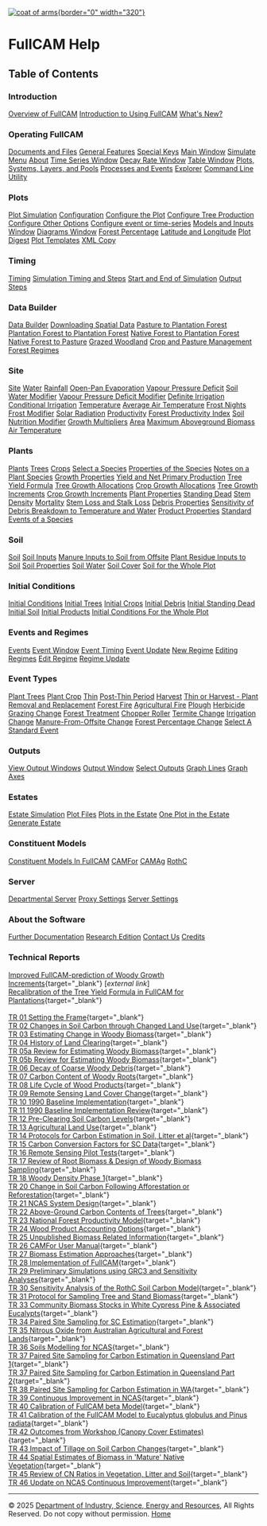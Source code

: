 [![coat of arms](imgs/DISER-inline_Mono.png){border="0"
width="320"}](http://www.industry.gov.au)

[](index.htm)

# FullCAM Help

## Table of Contents

### Introduction

[Overview of FullCAM](172_Overview%20of%20FullCAM.htm) [Introduction to
Using FullCAM](1_Introduction%20to%20Using%20FullCAM.htm) [What\'s
New?](268_Whats%20New.htm)

### Operating FullCAM

[Documents and Files](10_Documents%20and%20Files.htm) [General
Features](20_General%20Features.htm) [Special
Keys](15_Special%20Keys.htm) [Main Window](217_Main%20Window.htm)
[Simulate Menu](127_Simulate%20Menu.htm) [About](11_About.htm) [Time
Series Window](135_Time-Series%20Window.htm) [Decay Rate
Window](86_Decay%20Rate%20Window.htm) [Table
Window](23_Table%20Window.htm) [Plots, Systems, Layers, and
Pools](57_Plots,%20Systems,%20Layers,%20and%20Pools.htm) [Processes and
Events](58_Processes%20and%20Events.htm) [Explorer](234_Explorer.htm)
[Command Line Utility](283_FullCAM%20Command%20Line%20Utility.htm)

### Plots

[Plot Simulation](177_Plot%20Simulation.htm)
[Configuration](150_Configuration.htm) [Configure the
Plot](6_Configure%20the%20Plot.htm) [Configure Tree
Production](108_Configure%20Tree%20Production.htm) [Configure Other
Options](138_Configure%20Other%20Options.htm) [Configure event or
time-series](195_Configure%20Event%20Or%20Time-Series.htm) [Models and
Inputs Window](141_Models%20and%20Inputs%20Window.htm) [Diagrams
Window](50_Diagrams%20Window.htm) [Forest
Percentage](206_Forest%20Percentage.htm) [Latitude and
Longitude](180_Latitude%20and%20Longitude.htm) [Plot
Digest](281_Plot%20Digest.htm) [Plot Templates](282_Templates.htm) [XML
Copy](286_XML%20Copy.htm)

### Timing

[Timing](199_Timing.htm) [Simulation Timing and
Steps](267_Simulation%20Timing.htm) [Start and End of
Simulation](26_Start%20and%20End%20of%20Simulation.htm) [Output
Steps](27_Output%20Steps.htm)

### Data Builder

[Data Builder](132_Data%20Builder.htm) [Downloading Spatial
Data](207_Downloading%20Spatial%20Data.htm) [Pasture to Plantation
Forest](228_Pasture%20to%20Plantation%20Forest.htm) [Plantation Forest
to Plantation
Forest](229_Plantation%20Forest%20to%20Plantation%20Forest.htm) [Native
Forest to Plantation
Forest](230_Native%20Forest%20to%20Plantation%20Forest.htm) [Native
Forest to Pasture](231_Native%20Forest%20to%20Pasture.htm) [Grazed
Woodland](232_Grazed%20Woodland.htm) [Crop and Pasture
Management](233_Crop%20and%20Pasture%20Management.htm) [Forest
Regimes](235_Regimes.htm)

### Site

[Site](200_Site.htm) [Water](12_Site_Water.htm)
[Rainfall](88_Rainfall.htm) [Open-Pan
Evaporation](98_Open-Pan%20Evaporation.htm) [Vapour Pressure
Deficit](97_Vapour%20Pressure%20Deficit.htm) [Soil Water
Modifier](183_Soil%20Water%20Modifier.htm) [Vapour Pressure Deficit
Modifier](194_Vapour%20Pressure%20Deficit%20Modifier.htm) [Definite
Irrigation](92_Definite%20Irrigation.htm) [Conditional
Irrigation](91_Conditional%20Irrigation.htm)
[Temperature](13_Site_Temperature.htm) [Average Air
Temperature](89_Average%20Air%20Temperature.htm) [Frost
Nights](94_Frost%20Nights.htm) [Frost
Modifier](178_Frost%20Modifier.htm) [Solar
Radiation](93_Solar%20Radiation.htm)
[Productivity](64_Site_Productivity.htm) [Forest Productivity
Index](188_Forest%20Productivity%20Index.htm) [Soil Nutrition
Modifier](181_Soil%20Nutrition%20Modifier.htm) [Growth
Multipliers](39_Site_Growth%20Multipliers.htm) [Area](157_Site_Area.htm)
[Maximum Aboveground
Biomass](36_Site_Maximum%20Aboveground%20Biomass.htm) [Air
Temperature](96_Air%20Temperature.htm)

### Plants

[Plants](201_Plants.htm) [Trees](215_Trees.htm) [Crops](216_Crops.htm)
[Select a Species](56_Select%20a%20Species.htm) [Properties of the
Species](145_Properties%20of%20the%20Species.htm) [Notes on a Plant
Species](123_Notes%20on%20a%20Plant%20Species.htm) [Growth
Properties](42_Growth%20Properties.htm) [Yield and Net Primary
Production](131_Yield%20and%20Net%20Primary%20Production.htm) [Tree
Yield Formula](130_Tree%20Yield%20Formula.htm) [Tree Growth
Allocations](112_Tree%20Growth%20Allocations.htm) [Crop Growth
Allocations](124_Crop%20Growth%20Allocations.htm) [Tree Growth
Increments](110_Tree%20Growth%20Increments.htm) [Crop Growth
Increments](118_Crop%20Growth%20Increments.htm) [Plant
Properties](43_Plant%20Properties.htm) [Standing
Dead](285_StandingDead.htm) [Stem Density](9_Stem%20Density.htm)
[Mortality](121_Mortality.htm) [Stem Loss and Stalk
Loss](19_Stem%20Loss%20and%20Stalk%20Loss.htm) [Debris
Properties](45_Debris%20Properties.htm) [Sensitivity of Debris Breakdown
to Temperature and
Water](122_Sensitivity%20of%20Debris%20Breakdown%20to%20Temperature%20and%20Water.htm)
[Product Properties](47_Product%20Properties.htm) [Standard Events of a
Species](142_Standard%20Events%20of%20a%20Species.htm)

### Soil

[Soil](203_Soil.htm) [Soil Inputs](193_Soil%20Inputs.htm) [Manure Inputs
to Soil from
Offsite](101_Manure%20Inputs%20to%20Soil%20from%20Offsite.htm) [Plant
Residue Inputs to Soil](99_Plant%20Residue%20Inputs%20to%20Soil.htm)
[Soil Properties](3_Soil%20Properties.htm) [Soil
Water](44_Soil%20Water.htm) [Soil Cover](102_Soil%20Cover.htm) [Soil for
the Whole Plot](46_Soil%20for%20the%20Whole%20Plot.htm)

### Initial Conditions

[Initial Conditions](205_Initial%20Conditions.htm) [Initial
Trees](185_Initial%20Trees.htm) [Initial Crops](184_Initial%20Crops.htm)
[Initial Debris](31_Initial%20Debris.htm) [Initial Standing
Dead](284_Initial%20StandingDead.htm) [Initial
Soil](32_Initial%20Soil.htm) [Initial
Products](33_Initial%20Products.htm) [Initial Conditions For the Whole
Plot](197_Initial%20Conditions%20For%20the%20Whole%20Plot.htm)

### Events and Regimes

[Events](136_Events.htm) [Event Window](137_Event%20Window.htm) [Event
Timing](143_Event%20Timing.htm) [Event Update](248_Event%20Update.htm)
[New Regime](274_New%20Regime.htm) [Editing
Regimes](276_Editing%20Regimes.htm) [Edit Regime](280_Edit%20Regime.htm)
[Regime Update](278_Regime%20Update.htm)

### Event Types

[Plant Trees](158_Plant%20Trees.htm) [Plant Crop](161_Plant%20Crop.htm)
[Thin](140_Thin.htm) [Post-Thin Period](154_Post-Thin%20Period.htm)
[Harvest](153_Harvest.htm) [Thin or Harvest - Plant Removal and
Replacement](120_Plant%20Removal%20and%20Replacement.htm) [Forest
Fire](144_Forest%20Fire.htm) [Agricultural
Fire](149_Agricultural%20Fire.htm) [Plough](164_Plough.htm)
[Herbicide](163_Herbicide.htm) [Grazing
Change](196_Grazing%20Change.htm) [Forest
Treatment](51_Forest%20Treatment.htm) [Chopper
Roller](52_Chopper%20Roller.htm) [Termite
Change](53_Termite%20Change.htm) [Irrigation
Change](54_Irrigation%20Change.htm) [Manure-From-Offsite
Change](62_Manure-From-Offsite%20Change.htm) [Forest Percentage
Change](116_Forest%20Percentage%20Change.htm) [Select A Standard
Event](171_Select%20A%20Standard%20Event.htm)

### Outputs

[View Output Windows](25_Output%20Windows.htm) [Output
Window](168_Output%20Window.htm) [Select
Outputs](169_Select%20Outputs.htm) [Graph Lines](170_Graph%20Lines.htm)
[Graph Axes](175_Graph%20Axes.htm)

### Estates

[Estate Simulation](72_Estate%20Simulation.htm) [Plot
Files](166_Plot%20Files.htm) [Plots in the
Estate](167_Plots%20in%20the%20Estate.htm) [One Plot in the
Estate](186_One%20Plot%20in%20the%20Estate.htm) [Generate
Estate](269_Generate%20Estate.htm)

### Constituent Models

[Constituent Models In
FullCAM](198_Constituent%20Models%20In%20FullCAM.htm)
[CAMFor](77_CAMFor.htm) [CAMAg](78_CAMAg.htm) [RothC](114_RothC.htm)

### Server

[Departmental Server](219_Departmental%20Server.htm) [Proxy
Settings](247_Proxy%20Settings.htm) [Server
Settings](266_Server%20Settings.htm)

### About the Software

[Further Documentation](49_Further%20Documentation.htm) [Research
Edition](48_Research%20Edition.htm) [Contact Us](190_Contact%20Us.htm)
[Credits](14_Credits.htm)

### Technical Reports

[Improved FullCAM-prediction of Woody Growth
Increments](https://publications.csiro.au/rpr/pub?list=SEA&pid=csiro:EP193931&sb=RECENT&expert=false&n=1&rpp=25&page=1&tr=6&q=improved%20fullcam&dr=all){target="_blank"}
\[*external link*\]\
[Recalibration of the Tree Yield Formula in FullCAM for
Plantations](reps/recalibration-tree-yield-formula-fullcam-plantations.pdf){target="_blank"}\
\
[TR 01 Setting the
Frame](reps/TR1%20Setting%20the%20Frame.pdf){target="_blank"}\
[TR 02 Changes in Soil Carbon through Changed Land
Use](reps/TR2%20Estimation%20of%20Changes%20in%20Soil%20Carbon%20due%20to%20Changed%20Land%20Use.pdf){target="_blank"}\
[TR 03 Estimating Change in Woody
Biomass](reps/TR3%20Woody%20Biomass%20Methods%20for%20Estimating%20Change.pdf){target="_blank"}\
[TR 04 History of Land
Clearing](reps/TR4%20Land%20Clearing%20%20A%20Social%20History.pdf){target="_blank"}\
[TR 05a Review for Estimating Woody
Biomass](reps/TR5A%20Review%20of%20Allometric%20Relationships%20for%20Estimating%20Woody%20Biomass%20for%20Queensland,%20the%20Northern%20Territory%20and%20Western%20Australia.pdf){target="_blank"}\
[TR 05b Review for Estimating Woody
Biomass](reps/TR5B%20Review%20of%20Allometric%20Relationships%20for%20Estimating%20Woody%20Biomass%20for%20New%20South%20Wales,%20the%20Australian%20Capital%20Territory,%20Victoria,%20Tasmania%20and%20South%20Australia.pdf){target="_blank"}\
[TR 06 Decay of Coarse Woody
Debris](reps/TR6%20The%20Decay%20of%20Coarse%20Woody%20Debris.pdf){target="_blank"}\
[TR 07 Carbon Content of Woody
Roots](reps/TR7%20Carbon%20Content%20of%20Woody%20Roots%20Revised%20Analysis%20and%20a%20Comparison%20with%20Woody%20Shoot%20Components%20(Revision%201).pdf){target="_blank"}\
[TR 08 Life Cycle of Wood
Products](reps/TR8%20Usage%20and%20Life%20Cycle%20of%20Wood%20Products.pdf){target="_blank"}\
[TR 09 Remote Sensing Land Cover
Change](reps/TR9%20Land%20Cover%20Change%20Specification%20for%20Remote%20Sensing%20Analysis.pdf){target="_blank"}\
[TR 10 1990 Baseline
Implementation](reps/TR10%20Phase%201%20Implementation%20Plan%20for%20the%201990%20Baseline.pdf){target="_blank"}\
[TR 11 1990 Baseline Implementation
Review](reps/TR11%20International%20Review%20of%20the%20Implementation%20Plan%20for%20the%201990%20Baseline.pdf){target="_blank"}\
[TR 12 Pre-Clearing Soil Carbon
Levels](reps/TR12%20Pre-Clearing%20Soil%20Carbon%20Levels%20in%20Australia.pdf){target="_blank"}\
[TR 13 Agricultural Land
Use](reps/TR13%20Agricultural%20Land%20Use%20and%20Management%20Information.pdf){target="_blank"}\
[TR 14 Protocols for Carbon Estimation in Soil, Litter et
al](reps/TR14%20Sampling,%20Measurement%20and%20Analytical%20Protocols%20for%20Carbon%20Estimation%20in%20Soil,%20Litter%20and%20Coarse%20Woody%20Debris.pdf){target="_blank"}\
[TR 15 Carbon Conversion Factors for SC
Data](reps/TR15%20Carbon%20Conversion%20Factors%20for%20Historical%20Soil%20Carbon%20Data.pdf){target="_blank"}\
[TR 16 Remote Sensing Pilot
Tests](reps/TR16%20Remote%20Sensing%20Analysis%20of%20Land%20Cover%20Change%20-%20Pilot%20Testing%20of%20Techniques.pdf){target="_blank"}\
[TR 17 Review of Root Biomass & Design of Woody Biomass
Sampling](reps/TR17%20Synthesis%20of%20Allometrics,%20Review%20of%20Root%20Biomass%20and%20Design%20of%20Future%20Woody%20Biomass%20Sampling%20Strategies.pdf){target="_blank"}\
[TR 18 Woody Density Phase
1](reps/TR18%20Woody%20Density%20Phase%201%20-%20State%20of%20Knowledge.pdf){target="_blank"}\
[TR 20 Change in Soil Carbon Following Afforestation or
Reforestation](reps/TR20%20Change%20in%20Soil%20Carbon%20Following%20Afforestation%20or%20Reforestation%20-%20Review%20of%20Experimental%20Evidence%20and%20Development%20of%20a%20Conceptual%20Framework.pdf){target="_blank"}\
[TR 21 NCAS System
Design](reps/TR21%20NCAS%20System%20Design.pdf){target="_blank"}\
[TR 22 Above-Ground Carbon Contents of
Trees](reps/TR22%20Carbon%20Contents%20of%20Above-Ground%20Tissues%20of%20Forest%20and%20Woodland%20Trees.pdf){target="_blank"}\
[TR 23 National Forest Productivity
Model](reps/TR23%20Developing%20a%20National%20Forest%20Productivity%20Model.pdf){target="_blank"}\
[TR 24 Wood Product Accounting
Options](reps/TR24%20Analysis%20of%20Wood%20Product%20Accounting%20Options%20for%20the%20National%20Carbon%20Accounting%20System.pdf){target="_blank"}\
[TR 25 Unpublished Biomass Related
Information](reps/TR25%20Review%20of%20Unpublished%20Biomass-Related%20Information%20Western%20Australia,%20South%20Australia,%20New%20South%20Wales%20and%20Queensland.pdf){target="_blank"}\
[TR 26 CAMFor User
Manual](reps/TR26%20Carbon%20Accounting%20Model%20for%20Forests%20(CAMFor)%20User%20Manual%20Version%203.35.pdf){target="_blank"}\
[TR 27 Biomass Estimation
Approaches](reps/TR27%20Biomass%20Estimation%20Approaches%20for%20Assessment%20of%20Stocks%20and%20Stock%20Change.pdf){target="_blank"}\
[TR 28 Implementation of
FullCAM](reps/TR28%20The%20FullCAM%20Carbon%20Accounting%20Model%20Development,%20Calibration%20and%20Implementation%20for%20the%20National%20Carbon%20Accounting%20System.pdf){target="_blank"}\
[TR 29 Preliminary Simulations using GRC3 and Sensitivity
Analyses](reps/TR29%20Modelling%20Change%20in%20Soil%20Carbon%20Following%20Afforestation%20or%20Reforestation%20Preliminary%20Simulations%20Using%20GRC3%20and%20Sensitivity%20Analyses.pdf){target="_blank"}\
[TR 30 Sensitivity Analysis of the RothC Soil Carbon
Model](reps/TR30%20Sensitivity%20Analysis%20of%20the%20RothC%20Soil%20Carbon%20Model%20(Ver.%2026.3%20Excel).pdf){target="_blank"}\
[TR 31 Protocol for Sampling Tree and Stand
Biomass](reps/TR31%20Protocol%20for%20Sampling%20Tree%20and%20Stand%20Biomass.pdf){target="_blank"}\
[TR 33 Community Biomass Stocks in White Cypress Pine & Associated
Eucalypts](reps/TR33%20Allometric%20Relationships%20and%20Community%20Biomass%20Stocks%20in%20White%20Cypress%20Pine%20%20and%20Associated%20Eucalypts%20of%20the%20Carnarvon%20Area%20-%20South%20Central%20Queensland.pdf){target="_blank"}\
[TR 34 Paired Site Sampling for SC
Estimation](reps/TR34%20Paired%20Site%20Sampling%20for%20Soil%20Carbon%20Estimation%20-%20New%20South%20Wales.pdf){target="_blank"}\
[TR 35 Nitrous Oxide from Australian Agricultural and Forest
Lands](reps/TR35%20Emission%20Sources%20of%20Nitrous%20Oxide%20from%20Australian%20Agricultural%20and%20Forest%20Lands%20and%20Mitigation%20Options.pdf){target="_blank"}\
[TR 36 Soils Modelling for
NCAS](reps/TR36%20Integrated%20Soils%20Modelling%20for%20the%20National%20Carbon%20Accounting%20System%20(Estimating%20Changes%20in%20Soil%20Carbon%20Resulting%20from%20Changes%20in%20Land%20Use).pdf){target="_blank"}\
[TR 37 Paired Site Sampling for Carbon Estimation in Queensland Part
1](reps/TR37A%20Paired%20Site%20Sampling%20for%20Soil%20(and%20Nitrogen)%20Carbon%20Estimation%20-%20Queensland.pdf){target="_blank"}\
[TR 37 Paired Site Sampling for Carbon Estimation in Queensland Part
2](reps/TR37B%20Paired%20Site%20Sampling%20for%20Soil%20(and%20Nitrogen)%20Carbon%20Estimation%20-%20Queensland.pdf){target="_blank"}\
[TR 38 Paired Site Sampling for Carbon Estimation in
WA](reps/TR38%20Paired%20Site%20Sampling%20for%20Soil%20Carbon%20Estimation%20-%20Western%20Australia.pdf){target="_blank"}\
[TR 39 Continuous Improvement in
NCAS](reps/TR39%20Continuous%20Improvement%20of%20the%20National%20Carbon%20Accounting%20System%20Land%20Cover%20Change%20Mapping.pdf){target="_blank"}\
[TR 40 Calibration of FullCAM beta
Model](reps/TR40%20Modelling%20Change%20in%20Litter%20and%20Soil%20Carbon%20Following%20Afforestation%20or%20Reforestation%20Calibration%20of%20the%20FullCAM%20Beta%20Model.pdf){target="_blank"}\
[TR 41 Calibration of the FullCAM Model to Eucalyptus globulus and Pinus
radiata](reps/TR41%20Calibration%20of%20the%20FullCAM%20Model%20to%20Eucalyptus%20globulus%20and%20Pinus%20radiata%20and%20Uncertainty%20Analysis.pdf){target="_blank"}\
[TR 42 Outcomes from Workshop (Canopy Cover
Estimates)](reps/TR42%20Outcomes%20from%20the%20Workshop%20Deriving%20Vegetation%20Canopy%20Cover%20Estimates.pdf){target="_blank"}\
[TR 43 Impact of Tillage on Soil Carbon
Changes](reps/TR43%20The%20Impact%20of%20Tillage%20on%20Changes%20in%20Soil%20Carbon%20with%20Special%20Emphasis%20on%20Australian%20Conditions.pdf){target="_blank"}\
[TR 44 Spatial Estimates of Biomass in \'Mature\' Native
Vegetation](reps/TR44%20Spatial%20Estimates%20of%20Biomass%20in%20'Mature'%20Native%20Vegetation.pdf){target="_blank"}\
[TR 45 Review of CN Ratios in Vegetation, Litter and
Soil](reps/TR45%20Review%20of%20CN%20Ratios%20in%20Vegetation,%20Litter%20and%20Soil%20under%20Australian%20Native%20Forests%20and%20Plantations.pdf){target="_blank"}\
[TR 46 Update on NCAS Continuous
Improvement](reps/TR46%20Update%20on%20the%20National%20Carbon%20Accounting%20System%20Continuous%20Improvement%20and%20Verification%20Methodology.pdf){target="_blank"}

------------------------------------------------------------------------

© 2025 [Department of Industry, Science, Energy and
Resources](http://www.industry.gov.au "Department of Industry, Science, Energy and Resources"),
All Rights Reserved. Do not copy without permission.
[Home](index.htm "help index")
